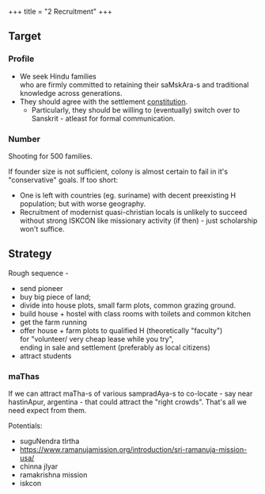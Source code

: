 +++
title = "2 Recruitment"
+++

## Target
### Profile
- We seek Hindu families  
  who are firmly committed to retaining their saMskAra-s and traditional knowledge across generations.  
- They should agree with the settlement [constitution](../constitution]).
  - Particularly, they should be willing to (eventually) switch over to Sanskrit - atleast for formal communication.

### Number
Shooting for 500 families.

If founder size is not sufficient, colony is almost certain to fail in it's "conservative" goals. If too short:

- One is left with countries (eg. suriname) with decent preexisting H population; but with worse geography.
- Recruitment of modernist quasi-christian locals is unlikely to succeed without strong ISKCON like missionary activity (if then) - just scholarship won't suffice.

## Strategy
Rough sequence -

- send pioneer
- buy big piece of land;
- divide into house plots, small farm plots, common grazing ground.
- build house + hostel with class rooms with toilets and common kitchen
- get the farm running
- offer house + farm plots to qualified H (theoretically "faculty")  
  for "volunteer/ very cheap lease while you try",  
  ending in sale and settlement (preferably as local citizens)
- attract students

### maThas
If we can attract maTha-s of various sampradAya-s to co-locate - say near hastinApur, argentina - that could attract the "right crowds". That's all we need expect from them.

Potentials:

- suguNendra tIrtha
- https://www.ramanujamission.org/introduction/sri-ramanuja-mission-usa/
- chinna jIyar
- ramakrishna mission
- iskcon

